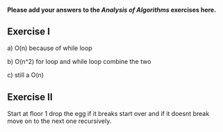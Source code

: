 #### Please add your answers to the **_Analysis of Algorithms_** exercises here.

## Exercise I

a) O(n) because of while loop

b) O(n^2) for loop and while loop combine the two

c) still a O(n)

## Exercise II

Start at floor 1 drop the egg if it breaks start over and if
it doesnt break move on to the next one recursively.
